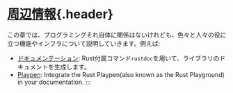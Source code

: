 # [周辺情報](#周辺情報){.header}

この章では、プログラミングそれ自体に関係はないけれども、色々と人々の役に立つ機能やインフラについて説明していきます。例えば:

-   [ドキュメンテーション](meta/doc.html):
    Rust付属コマンド`rustdoc`を用いて、ライブラリのドキュメントを生成します。
-   [Playpen](meta/playpen.html): Integrate the Rust Playpen(also known
    as the Rust Playground) in your documentation.
:::

